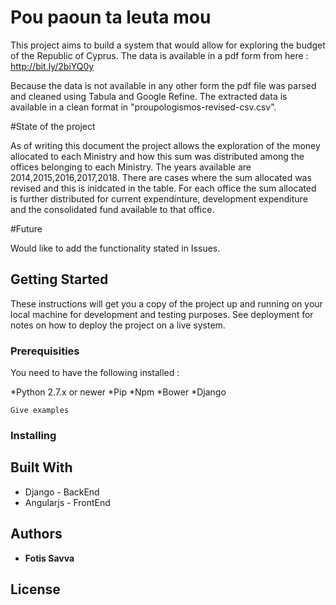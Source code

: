 # Pou paoun ta leuta mou

This project aims to build a system that would allow for exploring the budget of the Republic of Cyprus. The data is available in a pdf form from here : http://bit.ly/2biYQ0y 

Because the data is not available in any other form the pdf file was parsed and cleaned using Tabula and Google Refine. The extracted data is available in a clean format in "proupologismos-revised-csv.csv".

#State of the project

As of writing this document the project allows the exploration of the money allocated to each Ministry and how this sum was distributed among the offices belonging to each Ministry. The years available are 2014,2015,2016,2017,2018. There are cases where the sum allocated was revised and this is inidcated in the table. For each office the sum allocated is further distributed for current expendinture, development expenditure and the consolidated fund available to that office.

#Future

Would like to add the functionality stated in Issues.

## Getting Started

These instructions will get you a copy of the project up and running on your local machine for development and testing purposes. See deployment for notes on how to deploy the project on a live system.

### Prerequisities

You need to have the following installed :

*Python 2.7.x or newer
*Pip
*Npm
*Bower
*Django
```
Give examples
```

### Installing



## Built With

* Django - BackEnd
* Angularjs - FrontEnd


## Authors

* **Fotis Savva** 

## License

